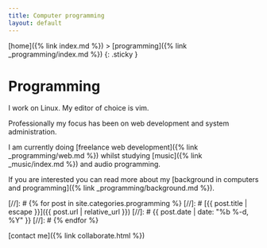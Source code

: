 ```yaml
---
title: Computer programming
layout: default
---
```


[home]({% link index.md %}) > [programming]({% link _programming/index.md %})
{: .sticky }

# Programming

I work on Linux. My editor of choice is vim. 

Professionally my focus has been on web development and system administration. 

I am currently doing [freelance web development]({% link _programming/web.md %}) whilst studying [music]({% link _music/index.md %}) and audio programming. 

If you are interested you can read more about my [background in computers and programming]({% link _programming/background.md %}).

[//]: # {% for post in site.categories.programming %}
[//]: #  [{{ post.title | escape }}]({{ post.url | relative_url }}) 
[//]: #  {{ post.date | date: "%b %-d, %Y" }}
[//]: # {% endfor %}

[contact me]({% link collaborate.html %})
